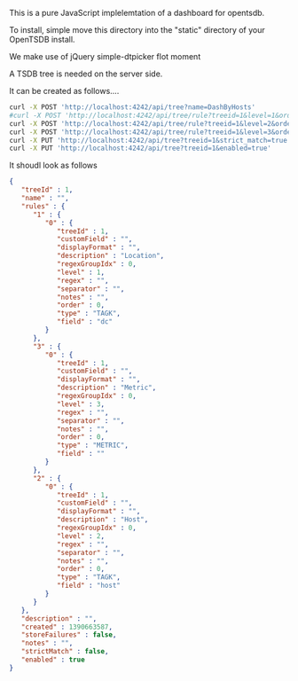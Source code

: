 This is a pure JavaScript implelemtation of a dashboard for 
opentsdb.

To install, simple move this directory into the "static" directory of your
OpenTSDB install.

We make use of
  jQuery
  simple-dtpicker
  flot 
  moment

A TSDB tree is needed on the server side.

It can be created as follows....

```sh
curl -X POST 'http://localhost:4242/api/tree?name=DashByHosts'
#curl -X POST 'http://localhost:4242/api/tree/rule?treeid=1&level=1&order=0&type=TAGK&field=dc&description=Location'
curl -X POST 'http://localhost:4242/api/tree/rule?treeid=1&level=2&order=0&type=TAGK&field=host&description=Host'
curl -X POST 'http://localhost:4242/api/tree/rule?treeid=1&level=3&order=0&type=METRIC&description=Metric'
curl -X PUT 'http://localhost:4242/api/tree?treeid=1&strict_match=true'
curl -X PUT 'http://localhost:4242/api/tree?treeid=1&enabled=true'
```

It shoudl look as follows

```json
{
   "treeId" : 1,
   "name" : "",
   "rules" : {
      "1" : {
         "0" : {
            "treeId" : 1,
            "customField" : "",
            "displayFormat" : "",
            "description" : "Location",
            "regexGroupIdx" : 0,
            "level" : 1,
            "regex" : "",
            "separator" : "",
            "notes" : "",
            "order" : 0,
            "type" : "TAGK",
            "field" : "dc"
         }
      },
      "3" : {
         "0" : {
            "treeId" : 1,
            "customField" : "",
            "displayFormat" : "",
            "description" : "Metric",
            "regexGroupIdx" : 0,
            "level" : 3,
            "regex" : "",
            "separator" : "",
            "notes" : "",
            "order" : 0,
            "type" : "METRIC",
            "field" : ""
         }
      },
      "2" : {
         "0" : {
            "treeId" : 1,
            "customField" : "",
            "displayFormat" : "",
            "description" : "Host",
            "regexGroupIdx" : 0,
            "level" : 2,
            "regex" : "",
            "separator" : "",
            "notes" : "",
            "order" : 0,
            "type" : "TAGK",
            "field" : "host"
         }
      }
   },
   "description" : "",
   "created" : 1390663587,
   "storeFailures" : false,
   "notes" : "",
   "strictMatch" : false,
   "enabled" : true
}
```
